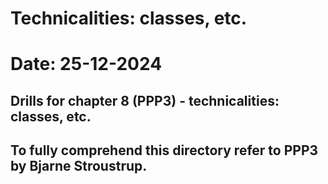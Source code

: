 # Technicalities: classes, etc.
# Date: 25-12-2024

## Drills for chapter 8 (PPP3) - technicalities: classes, etc.
## To fully comprehend this directory refer to PPP3 by Bjarne Stroustrup.
